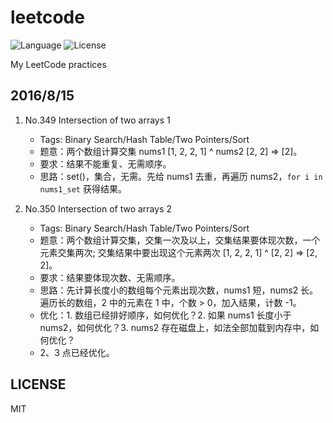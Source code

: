 # leetcode

![Language](https://img.shields.io/badge/language-Python-blue.svg) ![License](https://img.shields.io/badge/license-MIT-blue.svg)

My LeetCode practices

## 2016/8/15
1. No.349 Intersection of two arrays 1
    * Tags: Binary Search/Hash Table/Two Pointers/Sort
    * 题意：两个数组计算交集 nums1 [1, 2, 2, 1] ^ nums2 [2, 2] => [2]。
    * 要求：结果不能重复、无需顺序。
    * 思路：set()，集合，无需。先给 nums1 去重，再遍历 nums2，`for i in nums1_set` 获得结果。

2. No.350 Intersection of two arrays 2
    * Tags: Binary Search/Hash Table/Two Pointers/Sort
    * 题意：两个数组计算交集，交集一次及以上，交集结果要体现次数，一个元素交集两次; 交集结果中要出现这个元素两次 [1, 2, 2, 1] ^ [2, 2] => [2, 2]。
    * 要求：结果要体现次数、无需顺序。
    * 思路：先计算长度小的数组每个元素出现次数，nums1 短，nums2 长。遍历长的数组，2 中的元素在 1 中，个数 > 0，加入结果，计数 -1。
    * 优化：1. 数组已经排好顺序，如何优化？2. 如果 nums1 长度小于 nums2，如何优化？3. nums2 存在磁盘上，如法全部加载到内存中，如何优化？
    * 2、3 点已经优化。

## LICENSE
MIT


